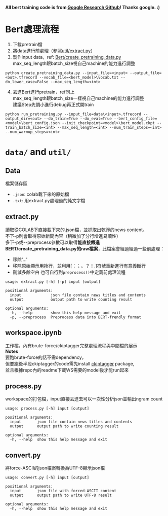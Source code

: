 **All bert training code is from [Google Research Github](https://github.com/google-research/bert)! Thanks google. :)**

Bert處理流程
=============
1. 下載pretrain檔
2. 將data進行前處理（參照[util/extract.py](#extractpy)）
3. 製作input data，ref: [Bert/create_pretraining_data.py](https://github.com/google-research/bert#pre-training-with-bert)  
max_seq_length跟batch_size視自己machine的能力進行調整
```
python create_pretraining_data.py --input_file=<input> --output_file=<out>.tfrecord --vocab_file=<bert_model>\vocab.txt --do_lower_case=False --max_seq_length=<int>
```
4. 丟進Bert進行pretrain，ref同上  
max_seq_length跟batch_size一樣視自己machine的能力進行調整  
建議Step先調小進行debug再正式開train
```
python run_pretraining.py --input_file=data\<input>.tfrecord --output_dir=<out> --do_train=True --do_eval=True --bert_config_file=<model>\bert_config.json --init_checkpoint=<model>\bert_model.ckpt --train_batch_size=<int> --max_seq_length=<int> --num_train_steps=<int> --num_warmup_steps=<int>
```

`data/` and `util/`
=============

Data
-------------
檔案儲存區
 * `.json`: colab載下來的原始檔
 * `.txt`: 用extract.py處理過的純文字檔

extract.py
-------------
讀取從COLAB下直接載下來的.json檔，並抓取出乾淨的news content。  
不下-p則會取得原始新聞內容（稍微加了分行增進易讀性）  
多下-p或--preprocess參數可以取得**能直接餵進BERT/create_pretraining_data.py的raw檔案**，此檔案會經過經過一些前處理：  
 * 移除'...'
 * 移除原始顯示用換行，並利用\[：；。？！\.\]符號重新進行有意義斷行
 * 刪減多餘空白
也可自行到`preprocess()`中定義前處理流程  
```
usage: extract.py [-h] [-p] input [output]

positional arguments:
  input             json file contain news titles and contents
  output            output path to write counting result

optional arguments:
  -h, --help        show this help message and exit
  -p, --preprocess  Preprocess data into BERT-frendly format
```

workspace.ipynb
-------------
工作檔，內有brute-force/ckiptagger完整處理流程與中間檔的展示  
**Notes**  
要跑brute-force的話不需dependency，  
但要跑後半段ckiptagger的code需先install [ckiptagger](https://github.com/ckiplab/ckiptagger) package,   
並且根據repo內的readme下載WS需要的model後才能run起來 

process.py
-------------
workspace的打包檔，input直接丟進去可以一次性分析json並輸出ngram count  
```
usage: process.py [-h] input [output]

positional arguments:
  input       json file contain news titles and contents
  output      output path to write counting result

optional arguments:
  -h, --help  show this help message and exit
```

convert.py
-------------
將force-ASCII的json檔案轉換為UTF-8顯示json檔  
```
usage: convert.py [-h] input [output]

positional arguments:
  input       json file with forced-ASCII content
  output      output path to write UTF-8 result

optional arguments:
  -h, --help  show this help message and exit
```
